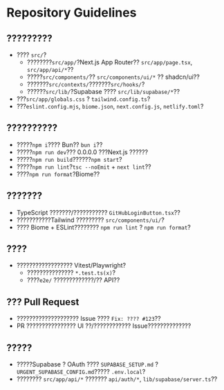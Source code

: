# Repository Guidelines

## ?????????
- ???? `src/`?
  - ????????`src/app/`?Next.js App Router?? `src/app/page.tsx`, `src/app/api/*`??
  - ?????`src/components/`?? `src/components/ui/*` ?? shadcn/ui??
  - ???????`src/contexts/`???????`src/hooks/`?
  - ??????`src/lib/`?Supabase ???? `src/lib/supabase/*`??
- ???`src/app/globals.css` ? `tailwind.config.ts`?
- ???`eslint.config.mjs`, `biome.json`, `next.config.js`, `netlify.toml`?

## ??????????
- ?????`npm i`???? Bun?? `bun i`??
- ?????`npm run dev`??? 0.0.0.0 ???Next.js ??????
- ?????`npm run build`??????`npm start`?
- ?????`npm run lint`?`tsc --noEmit` + `next lint`??
- ????`npm run format`?Biome??

## ???????
- TypeScript ???????/??????????? `GitHubLoginButton.tsx`??
- ???????????Tailwind ????????? `src/components/ui/`?
- ???? Biome + ESLint???????? `npm run lint` ? `npm run format`?

## ????
- ?????????????????? Vitest/Playwright?
  - ??????????????? `*.test.ts(x)`?
  - ????`e2e/` ?????????????/?? API??

## ??? Pull Request
- ???????????????????? Issue ???? `Fix: ???? #123`??
- PR ???????????????? UI ??/???????????? Issue??????????????

## ?????
- ?????Supabase ? OAuth ???? `SUPABASE_SETUP.md` ? `URGENT_SUPABASE_CONFIG.md`????? `.env.local`?
- ???????? `src/app/api/*` ??????? `api/auth/*`, `lib/supabase/server.ts`??
